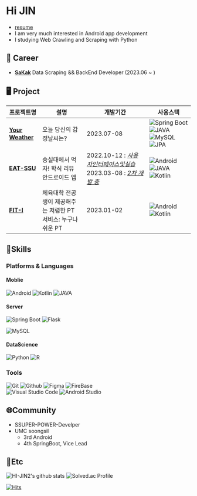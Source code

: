 # Hi JIN

- [resume](https://my.surfit.io/w/597611764)
- I am very much interested in Android app development   
- I studying Web Crawling and Scraping with Python



## 💼 Career

- **[SaKak](https://www.sakak.co.kr/)** Data Scraping && BackEnd Developer (2023.06 ~ )

## 🖥️ Project

|프로젝트명|설명|개발기간|사용스택|
|---|---|---|---|
| [**Your Weather**](https://github.com/yourweather/yourweather_server) | 오늘 당신의 감정날씨는? |2023.07-08 | ![Spring Boot](https://img.shields.io/badge/-Spring%20Boot-6DB33F?style=flat&logo=springboot&logoColor=white) ![JAVA](https://img.shields.io/badge/java-007396?style=flat&logo=java&logoColor=white") ![MySQL](https://img.shields.io/badge/MySQL-4479A1?style=flat&logo=MySQL&logoColor=white) ![JPA](https://img.shields.io/badge/JPA-%23ED8B00?style=flat&logo=jpa&logoColor=white) |
| [**EAT-SSU**](https://github.com/EAT-SSU) | 숭실대에서 먹자! 학식 리뷰 안드로이드 앱 |2022.10-12 : [*사용자인터페이스및실습*](https://github.com/EAT-SSU/EAT-SSU)  2023.03-08 : [*2차 개발 중*](https://github.com/EAT-SSU/EatSSU-Android) |![Android](https://img.shields.io/badge/Android-3DDC84.svg?&style=flat&logo=Android&logoColor=white) ![JAVA](https://img.shields.io/badge/java-007396?style=flat&logo=java&logoColor=white")  ![Kotlin](https://img.shields.io/badge/Kotlin-7F52FF.svg?&style=flat&logo=Kotlin&logoColor=white)
| [**FIT-I**](https://github.com/FIT-I/FIT-I-Android) | 체육대학 전공생이 제공해주는 저렴한 PT 서비스: 누구나 쉬운 PT  |2023.01-02 |![Android](https://img.shields.io/badge/Android-3DDC84.svg?&style=flat&logo=Android&logoColor=white) ![Kotlin](https://img.shields.io/badge/Kotlin-7F52FF.svg?&style=flat&logo=Kotlin&logoColor=white) |







## 🌱Skills
### Platforms & Languages
#### Moblie
![Android](https://img.shields.io/badge/Android-3DDC84.svg?&style=flat&logo=Android&logoColor=white)
![Kotlin](https://img.shields.io/badge/Kotlin-7F52FF.svg?&style=flat&logo=Kotlin&logoColor=white)
![JAVA](https://img.shields.io/badge/java-007396?style=flat&logo=java&logoColor=white")

#### Server
![Spring Boot](https://img.shields.io/badge/-Spring%20Boot-6DB33F?style=flat&logo=springboot&logoColor=white)
![Flask](https://img.shields.io/badge/-Flask-000000?style=flat&logo=Flask&logoColor=white)

![MySQL](https://img.shields.io/badge/MySQL-4479A1?style=flat&logo=MySQL&logoColor=white)


#### DataScience
![Python](https://img.shields.io/badge/Python-3776AB.svg?&style=flat&logo=Python&logoColor=white)
![R](https://img.shields.io/badge/R-276DC3.svg?&style=flat&logo=R&logoColor=white)

### Tools
![Git](https://img.shields.io/badge/Git-F05032.svg?&style=flat&logo=Git&logoColor=white)
![Github](https://img.shields.io/badge/github-181717?style=flat&logo=github&logoColor=white)
![Figma](https://img.shields.io/badge/Figma-F24E1E.svg?&style=flat&logo=Figma&logoColor=white)
![FireBase](https://img.shields.io/badge/FireBase-FFCA28.svg?&style=flat&logo=FireBase&logoColor=white)  
![Visual Studio Code](https://img.shields.io/badge/Visual%20Studio%20Code-007ACC.svg?&style=flat&logo=Visual%20Studio%20Code&logoColor=white)
![Android Studio](https://img.shields.io/badge/Android%20Studio-3DDC84.svg?&style=flat&logo=Android%20Studio&logoColor=white)


## 🌐Community

- SSUPER-POWER-Develper
- UMC soongsil
  - 3rd Android
  - 4th SpringBoot, Vice Lead

## 💭Etc

![HI-JIN2's github stats](https://github-readme-stats.vercel.app/api?username=HI-JIN2&show_icons=true)
![Solved.ac Profile](http://mazassumnida.wtf/api/v2/generate_badge?boj=qldls0307)

[![Hits](https://hits.seeyoufarm.com/api/count/incr/badge.svg?url=https%3A%2F%2Fgithub.com%2FHI-JIN2&count_bg=%2379C83D&title_bg=%23555555&icon=&icon_color=%23E7E7E7&title=hits&edge_flat=false)](https://hits.seeyoufarm.com)

